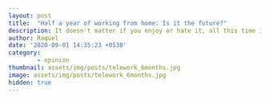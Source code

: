 ```yaml
---
layout: post
title:  "Half a year of working from home: Is it the future?"
description: It doesn't matter if you enjoy or hate it, all this time is been hard for you too.
author: Raquel
date: '2020-09-01 14:35:23 +0530'
category: 
        - opinion
thumbnail: assets/img/posts/telework_6months.jpg
image: assets/img/posts/telework_6months.jpg
hidden: true
---
```



<blockquote>
<p></p>
</blockquote>
